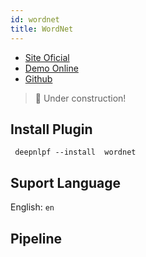 ```yaml
---
id: wordnet
title: WordNet
---
```


- [Site Oficial](#)
- [Demo Online](#)
- [Github](#)

> 🚧 Under construction!

## Install Plugin
<!--DOCUSAURUS_CODE_TABS-->

<!--Shell--> 
     deepnlpf --install  wordnet

<!--END_DOCUSAURUS_CODE_TABS-->

## Suport Language

English: ```en``` <br/>

## Pipeline
<!--DOCUSAURUS_CODE_TABS-->

<!--Json--> 
```
```

<!--yaml-->
```yaml
```
<!--END_DOCUSAURUS_CODE_TABS-->